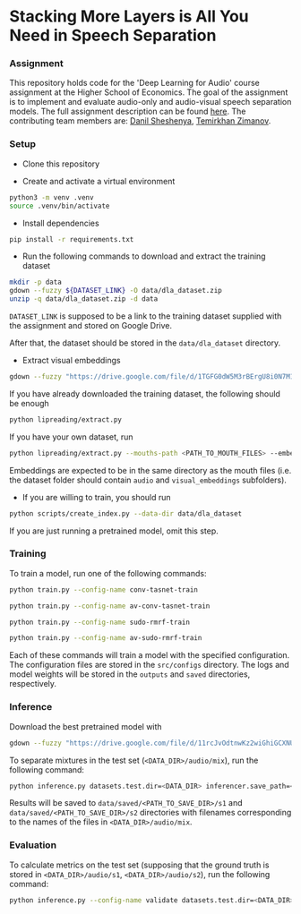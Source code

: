 # Stacking More Layers is All You Need in Speech Separation

### Assignment

This repository holds code for the 'Deep Learning for Audio' course assignment at the Higher School of Economics. The goal of the assignment is to implement and evaluate audio-only and audio-visual speech separation models. The full assignment description can be found [here](https://github.com/markovka17/dla/blob/2024/project_avss/README.md). The contributing team members are: [Danil Sheshenya](https://github.com/bigshishiga0000xDxD), [Temirkhan Zimanov](https://github.com/HCPS42).

### Setup

* Clone this repository

* Create and activate a virtual environment
```bash
python3 -m venv .venv
source .venv/bin/activate
```

* Install dependencies
```bash
pip install -r requirements.txt
```

* Run the following commands to download and extract the training dataset
```bash
mkdir -p data
gdown --fuzzy ${DATASET_LINK} -O data/dla_dataset.zip
unzip -q data/dla_dataset.zip -d data
```
`DATASET_LINK` is supposed to be a link to the training dataset supplied with the assignment and stored on Google Drive.

After that, the dataset should be stored in the `data/dla_dataset` directory.

* Extract visual embeddings

```bash
gdown --fuzzy "https://drive.google.com/file/d/1TGFG0dW5M3rBErgU8i0N7M1ys9YMIvgm/view" -O lipreading/model.pth
```

If you have already downloaded the training dataset, the following should be enough
```bash
python lipreading/extract.py
```

If you have your own dataset, run
```bash
python lipreading/extract.py --mouths-path <PATH_TO_MOUTH_FILES> --embeddings-path <PATH_TO_EMBEDDINGS>
```

Embeddings are expected to be in the same directory as the mouth files (i.e. the dataset folder should contain `audio` and `visual_embeddings` subfolders).

* If you are willing to train, you should run

```bash
python scripts/create_index.py --data-dir data/dla_dataset
```

If you are just running a pretrained model, omit this step.

### Training

To train a model, run one of the following commands:

```bash
python train.py --config-name conv-tasnet-train

python train.py --config-name av-conv-tasnet-train

python train.py --config-name sudo-rmrf-train

python train.py --config-name av-sudo-rmrf-train
```

Each of these commands will train a model with the specified configuration. The configuration files are stored in the `src/configs` directory. The logs and model weights will be stored in the `outputs` and `saved` directories, respectively.

### Inference

Download the best pretrained model with

```bash
gdown --fuzzy "https://drive.google.com/file/d/11rcJvOdtnwKz2wiGhiGCXNUarXwVvcZU/view?usp=sharing"
```

To separate mixtures in the test set (`<DATA_DIR>/audio/mix`), run the following command:

```bash
python inference.py datasets.test.dir=<DATA_DIR> inferencer.save_path=<PATH_TO_SAVE_DIR> inferencer.from_pretrained=<PATH_TO_MODEL_WEIGHTS>
```

Results will be saved to `data/saved/<PATH_TO_SAVE_DIR>/s1` and `data/saved/<PATH_TO_SAVE_DIR>/s2` directories with filenames corresponding to the names of the files in `<DATA_DIR>/audio/mix`.

### Evaluation

To calculate metrics on the test set (supposing that the ground truth is stored in `<DATA_DIR>/audio/s1`, `<DATA_DIR>/audio/s2`), run the following command:

```bash
python inference.py --config-name validate datasets.test.dir=<DATA_DIR> inferencer.from_pretrained=<PATH_TO_MODEL_WEIGHTS>
```
